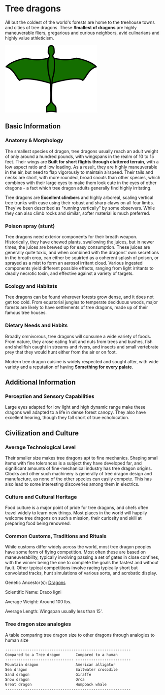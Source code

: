 # Tree dragons

All but the coldest of the world's forests are home to the treehouse towns and cities of tree dragons. These **Smallest of dragons** are highly maneuverable fliers, gregarious and curious neighbors, avid culinarians and highly value athleticism.

![Tree dragon](../images/tree-dragon.png "Tree dragon")

## Basic Information

### Anatomy & Morphology

The smallest species of dragon, tree dragons usually reach an adult weight of only around a hundred pounds, with wingspans in the realm of 10 to 15 feet. Their wings are **Built for short flights through cluttered terrain**, with a low aspect ratio and low loading. As a result, they are highly maneuverable in the air, but need to flap vigorously to maintain airspeed. Their tails and necks are short, with more rounded, broad snouts than other species, which combines with their large eyes to make them look cute in the eyes of other dragons - a fact which tree dragon adults generally find highly irritating.

Tree dragons are **Excellent climbers** and highly arboreal, scaling vertical tree trunks with ease using their robust and sharp claws on all four limbs. They've been described as "running vertically" by some observers. While they can also climb rocks and similar, softer material is much preferred.

### Poison spray (stunt)

Tree dragons need exterior components for their breath weapon. Historically, they have chewed plants, swallowing the juices, but in newer times, the juices are brewed up for easy consumption. These juices are generally quite toxic, and when combined with the dragons' own secretions in the breath crop, can either be squirted as a coherent splash of poison, or sprayed as a mist to form an aerosol irritant cloud. Various ingested components yield different possible effects, ranging from light irritants to deadly necrotic toxin, and effective against a variety of targets.

### Ecology and Habitats

Tree dragons can be found wherever forests grow dense, and it does not get too cold. From equatorial jungles to temperate deciduous woods, major forests are likely to have settlements of tree dragons, made up of their famous tree houses.

### Dietary Needs and Habits

Broadly omnivorous, tree dragons will consume a wide variety of foods. From nature, they arose eating fruit and nuts from trees and bushes, fish and shellfish caught in streams and rivers, and insects and small vertebrate prey that they would hunt either from the air or on foot.

Modern tree dragon cuisine is widely respected and sought after, with wide variety and a reputation of having **Something for every palate**.

## Additional Information

### Perception and Sensory Capabilities

Large eyes adapted for low light and high dynamic range make these dragons well adapted to a life in dense forest canopy. They also have excellent hearing, though they fall short of true echolocation.

## Civilization and Culture

### Average Technological Level

Their smaller size makes tree dragons apt to fine mechanics. Shaping small items with fine tolerances is a subject they have developed far, and significant amounts of fine-mechanical industry has tree dragon origins. Clocks and other such machinery is generally of tree dragon design and manufacture, as none of the other species can easily compete. This has also lead to some interesting discoveries among them in electrics.

### Culture and Cultural Heritage

Food culture is a major point of pride for tree dragons, and chefs often travel widely to learn new things. Most places in the world will happily welcome tree dragons on such a mission, their curiosity and skill at preparing food being renowned.

### Common Customs, Traditions and Rituals

While customs differ widely across the world, most tree dragon peoples have some form of flying competition. Most often these are based on maneuverability, typically involving passing a set of gates in close confines, with the winner being the one to complete the goals the fastest and without fault. Other typical competitions involve racing typically short but convoluted tracks, hunt simulations of various sorts, and acrobatic display.

Genetic Ancestor(s): [Dragons](/creatures/dragons.md)

Scientific Name: Draco ligni

Average Weight: Around 100 lbs.

Average Length: Wingspan usually less than 15'.

### Tree dragon size analogies

A table comparing tree dragon size to other dragons through analogies to human size

    ---------------------------------------------------------
    Compared to a Tree dragon       Compared to a human
    ------------------------------- -------------------------
    Mountain dragon                 American alligator
    Sea dragon                      Saltwater crocodile
    Sand dragon                     Giraffe
    Snow dragon                     Orca
    Great dragon                    Humpback whale
    ---------------------------------------------------------
